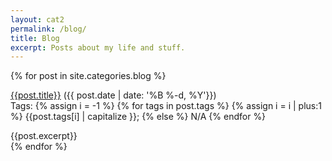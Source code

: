 ```yaml
---
layout: cat2
permalink: /blog/
title: Blog
excerpt: Posts about my life and stuff.
---
```

{% for post in site.categories.blog %}
<div class="PostBlock"> 
<p><a href="{{post.url}}">{{post.title}}</a>    ({{ post.date | date: '%B %-d, %Y'}})<br>
Tags: 
{% assign i = -1 %}
{% for tags in post.tags %}
{% assign i = i | plus:1 %}
{{post.tags[i] | capitalize }};
{% else %}
N/A
{% endfor %}
</p>
{{post.excerpt}} 
</div>
{% endfor %}